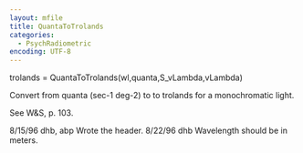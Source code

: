 ```yaml
---
layout: mfile
title: QuantaToTrolands
categories:
  - PsychRadiometric
encoding: UTF-8
---
```


trolands = QuantaToTrolands(wl,quanta,S\_vLambda,vLambda)

Convert from quanta (sec-1 deg-2) to to trolands for a
monochromatic light.

See W&S, p. 103.

8/15/96  dhb, abp  Wrote the header.
8/22/96  dhb       Wavelength should be in meters.